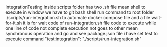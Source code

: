 IntegrationTesting 
inside scripts folder has two .sh file mean shell to execute in window we have to git bash shell run command to root folder ./scripts/run-integration.sh to automate docker compose file
and a file wait-for-it.sh it is for wait code of run-integration.sh file code to execute while one line of code  not complete execution not goes to other mean synchronous operation
and go and see package.json file i have set test to execute command "test:integration": "./scripts/run-integration.sh"